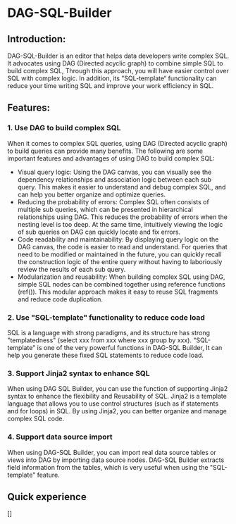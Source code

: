 # DAG-SQL-Builder

## Introduction:
  DAG-SQL-Builder is an editor that helps data developers write complex SQL. It advocates using DAG (Directed acyclic graph) to combine simple SQL to build complex SQL, Through this approach, you will have easier control over SQL with complex logic. In addition, its ”SQL-template“ functionality can reduce your time writing SQL and improve your work efficiency in SQL.

## Features:
  ### 1. Use DAG to build complex SQL
When it comes to complex SQL queries, using DAG (Directed acyclic graph) to build queries can provide many benefits. The following are some important features and advantages of using DAG to build complex SQL:
 - Visual query logic: Using the DAG canvas, you can visually see the dependency relationships and association logic between each sub query. This makes it easier to understand and debug complex SQL, and can help you better organize and optimize queries.
 - Reducing the probability of errors: Complex SQL often consists of multiple sub queries, which can be presented in hierarchical relationships using DAG. This reduces the probability of errors when the nesting level is too deep. At the same time, intuitively viewing the logic of sub queries on DAG can quickly locate and fix errors.
 - Code readability and maintainability: By displaying query logic on the DAG canvas, the code is easier to read and understand. For queries that need to be modified or maintained in the future, you can quickly recall the construction logic of the entire query without having to laboriously review the results of each sub query.
 - Modularization and reusability: When building complex SQL using DAG, simple SQL nodes can be combined together using reference functions (ref()). This modular approach makes it easy to reuse SQL fragments and reduce code duplication.

### 2. Use "SQL-template" functionality to reduce code load
	
 SQL is a language with strong paradigms, and its structure has strong "templatedness" (select xxx from xxx where xxx group by xxx). "SQL-template" is one of the very powerful functions in DAG-SQL Builder,
    It can help you generate these fixed SQL statements to reduce code load.

### 3. Support Jinja2 syntax to enhance SQL
	
 When using DAG SQL Builder, you can use the function of supporting Jinja2 syntax to enhance the flexibility and Reusability of SQL.
	Jinja2 is a template language that allows you to use control structures (such as if statements and for loops) in SQL. By using Jinja2, you can better organize and manage complex SQL code.

### 4. Support data source import
	
 When using DAG-SQL Builder, you can import real data source tables or views into DAG by importing data source nodes. DAG-SQL Builder extracts field information from the tables, which is very useful when using the "SQL-template" feature.

 ## Quick experience
 []
